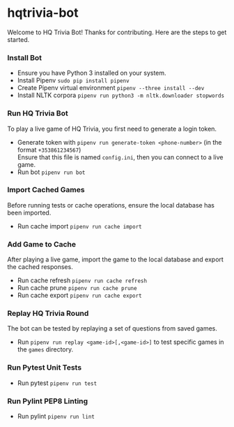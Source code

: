 # hqtrivia-bot

Welcome to HQ Trivia Bot! Thanks for contributing. Here are the steps to get started.


### Install Bot
 * Ensure you have Python 3 installed on your system.
 * Install Pipenv `sudo pip install pipenv`
 * Create Pipenv virtual environment `pipenv --three install --dev`
 * Install NLTK corpora `pipenv run python3 -m nltk.downloader stopwords`


### Run HQ Trivia Bot
To play a live game of HQ Trivia, you first need to generate a login token.
 * Generate token with `pipenv run generate-token <phone-number>` (in the format `+353861234567`)  
Ensure that this file is named `config.ini`, then you can connect to a live game.
 * Run bot `pipenv run bot`


### Import Cached Games
Before running tests or cache operations, ensure the local database has been imported.
 * Run cache import `pipenv run cache import`


### Add Game to Cache
After playing a live game, import the game to the local database and export the cached responses.
 * Run cache refresh `pipenv run cache refresh`
 * Run cache prune `pipenv run cache prune`
 * Run cache export `pipenv run cache export`


### Replay HQ Trivia Round
The bot can be tested by replaying a set of questions from saved games.
 * Run `pipenv run replay <game-id>[,<game-id>]` to test specific games in the `games` directory.


### Run Pytest Unit Tests
 * Run pytest `pipenv run test`


### Run Pylint PEP8 Linting
 * Run pylint `pipenv run lint`

